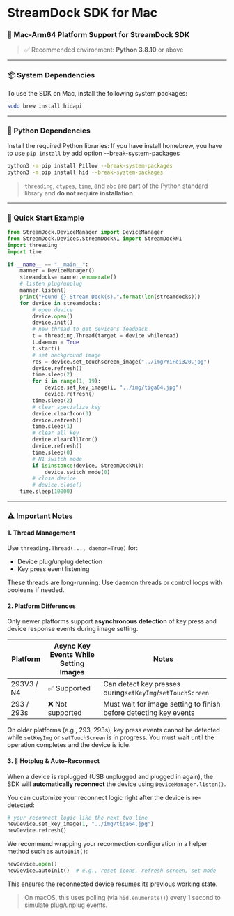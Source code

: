 # StreamDock SDK for Mac 

### 🔧 Mac-Arm64 Platform Support for StreamDock SDK

> ✅ Recommended environment: **Python 3.8.10** or above

---

### 📦 System Dependencies

To use the SDK on Mac, install the following system packages:

```bash
sudo brew install hidapi
```
---

### 🐍 Python Dependencies

Install the required Python libraries:
If you have install homebrew, you have to use `pip install` by add option --break-system-packages

```bash
python3 -m pip install Pillow --break-system-packages
python3 -m pip install hid --break-system-packages
```
> `threading`, `ctypes`, `time`, and `abc` are part of the Python standard library and ​**do not require installation**​.

---


### 🚀 Quick Start Example

```python
from StreamDock.DeviceManager import DeviceManager
from StreamDock.Devices.StreamDockN1 import StreamDockN1
import threading
import time

if __name__ == "__main__":
    manner = DeviceManager()
    streamdocks= manner.enumerate()
    # listen plug/unplug
    manner.listen()
    print("Found {} Stream Dock(s).".format(len(streamdocks)))
    for device in streamdocks:
        # open device
        device.open()
        device.init()
        # new thread to get device's feedback
        t = threading.Thread(target = device.whileread)
        t.daemon = True
        t.start()
        # set background image
        res = device.set_touchscreen_image("../img/YiFei320.jpg")
        device.refresh()
        time.sleep(2)
        for i in range(1, 19):
            device.set_key_image(i, "../img/tiga64.jpg")
            device.refresh()
        time.sleep(2)
        # clear specialize key
        device.clearIcon(3)
        device.refresh()
        time.sleep(1)
        # clear all key
        device.clearAllIcon()
        device.refresh()
        time.sleep(0)
        # N1 switch mode
        if isinstance(device, StreamDockN1):
            device.switch_mode(0)
        # close device
        # device.close()
    time.sleep(10000)
```

---

### ⚠️ Important Notes

#### 1. Thread Management

Use `threading.Thread(..., daemon=True)` for:

* Device plug/unplug detection
* Key press event listening

These threads are long-running. Use daemon threads or control loops with booleans if needed.

#### 2. Platform Differences

Only newer platforms support **asynchronous detection** of key press and device response events during image setting.

| Platform   | Async Key Events While Setting Images | Notes                                                             |
| ------------ | --------------------------------------- | ------------------------------------------------------------------- |
| 293V3 / N4 | ✅ Supported                          | Can detect key presses during`setKeyImg`/`setTouchScreen` |
| 293 / 293s | ❌ Not supported                      | Must wait for image setting to finish before detecting key events |

On older platforms (e.g., 293, 293s), key press events cannot be detected while `setKeyImg` or `setTouchScreen` is in progress. You must wait until the operation completes and the device is idle.

#### 3. 🔌 Hotplug & Auto-Reconnect

When a device is replugged (USB unplugged and plugged in again), the SDK will **automatically reconnect** the device using `DeviceManager.listen()`.

You can customize your reconnect logic right after the device is re-detected:

```python
# your reconnect logic like the next two line
newDevice.set_key_image(1, "../img/tiga64.jpg")
newDevice.refresh()
```

We recommend wrapping your reconnection configuration in a helper method such as `autoInit()`:

```python
newDevice.open()
newDevice.autoInit()  # e.g., reset icons, refresh screen, set mode
```

This ensures the reconnected device resumes its previous working state.

> On macOS, this uses polling (via `hid.enumerate()`) every 1 second to simulate plug/unplug events.
